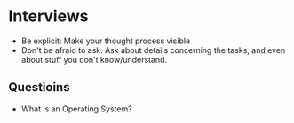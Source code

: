 # Interviews

- Be explicit: Make your thought process visible
- Don't be afraid to ask. Ask about details concerning the tasks, and even about stuff you don't know/understand.



## Questioins

- What is an Operating System?
